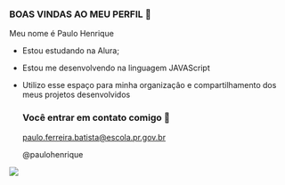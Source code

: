 ### BOAS VINDAS AO MEU PERFIL 🌿

Meu nome é Paulo Henrique

- Estou estudando na Alura;
- Estou me desenvolvendo na linguagem JAVAScript
- Utilizo esse espaço para minha organizaçâo e compartilhamento dos meus projetos desenvolvidos

  ### Você entrar em contato comigo 📧

  paulo.ferreira.batista@escola.pr.gov.br
  
  @paulohenrique

![](https://tenor.com/pt-BR/view/athletico-paranaense-furacão-atletico-rubro-negro-gif-24808390)
